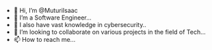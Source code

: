 - 👋 Hi, I’m @MuturiIsaac
- 👀 I’m a Software Engineer...
- 🌱 I also have vast knowledge in cybersecurity..
- 💞️ I’m looking to collaborate on various projects in the field of Tech...
- 📫 How to reach me...

<!---
MuturiIsaac/MuturiIsaac is a ✨ special ✨ repository because its `README.md` (this file) appears on your GitHub profile.
You can click the Preview link to take a look at your changes.
--->
